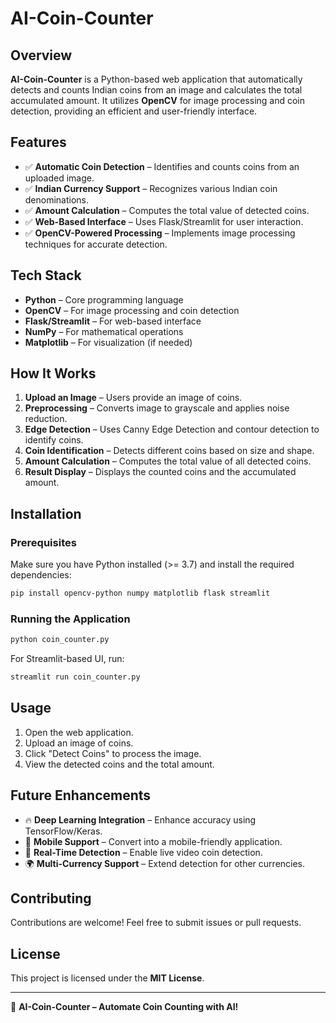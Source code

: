# AI-Coin-Counter

## Overview
**AI-Coin-Counter** is a Python-based web application that automatically detects and counts Indian coins from an image and calculates the total accumulated amount. It utilizes **OpenCV** for image processing and coin detection, providing an efficient and user-friendly interface.

## Features
- ✅ **Automatic Coin Detection** – Identifies and counts coins from an uploaded image.
- ✅ **Indian Currency Support** – Recognizes various Indian coin denominations.
- ✅ **Amount Calculation** – Computes the total value of detected coins.
- ✅ **Web-Based Interface** – Uses Flask/Streamlit for user interaction.
- ✅ **OpenCV-Powered Processing** – Implements image processing techniques for accurate detection.

## Tech Stack
- **Python** – Core programming language
- **OpenCV** – For image processing and coin detection
- **Flask/Streamlit** – For web-based interface
- **NumPy** – For mathematical operations
- **Matplotlib** – For visualization (if needed)

## How It Works
1. **Upload an Image** – Users provide an image of coins.
2. **Preprocessing** – Converts image to grayscale and applies noise reduction.
3. **Edge Detection** – Uses Canny Edge Detection and contour detection to identify coins.
4. **Coin Identification** – Detects different coins based on size and shape.
5. **Amount Calculation** – Computes the total value of all detected coins.
6. **Result Display** – Displays the counted coins and the accumulated amount.

## Installation
### Prerequisites
Make sure you have Python installed (>= 3.7) and install the required dependencies:
```bash
pip install opencv-python numpy matplotlib flask streamlit
```

### Running the Application
```bash
python coin_counter.py
```
For Streamlit-based UI, run:
```bash
streamlit run coin_counter.py
```

## Usage
1. Open the web application.
2. Upload an image of coins.
3. Click "Detect Coins" to process the image.
4. View the detected coins and the total amount.

## Future Enhancements
- 🔥 **Deep Learning Integration** – Enhance accuracy using TensorFlow/Keras.
- 📱 **Mobile Support** – Convert into a mobile-friendly application.
- 🎥 **Real-Time Detection** – Enable live video coin detection.
- 🌍 **Multi-Currency Support** – Extend detection for other currencies.

## Contributing
Contributions are welcome! Feel free to submit issues or pull requests.

## License
This project is licensed under the **MIT License**.

---
🚀 **AI-Coin-Counter – Automate Coin Counting with AI!**

